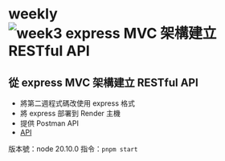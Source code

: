 # weekly ![week3 express MVC 架構建立 RESTful API](https://img.shields.io/badge/week3%20%20-%20%20express%20MVC%20%E6%9E%B6%E6%A7%8B%E5%BB%BA%E7%AB%8B%20RESTful%20API%20-8A2Be2?logo=express)
## 從 express MVC 架構建立 RESTful API
* 將第二週程式碼改使用 express 格式
* 將 express 部署到 Render 主機
* 提供 Postman API
* [API](https://weekly-node-api-2024.onrender.com/)

版本號：node 20.10.0
指令：`pnpm start`
